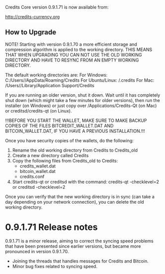 Credits Core version 0.9.1.71 is now available from:

  http://credits-currency.org

How to Upgrade
--------------

NOTE! Starting with version 0.9.1.70 a more efficient storage and compression algorithm is
applied to the working directory. THIS MEANS THAT WHEN UPGRADING YOU CAN NOT USE THE OLD 
WORKING DIRECTORY AND HAVE TO RESYNC FROM AN EMPTY WORKING DIRECTORY.

The default working directories are:
For Windows: C:/Users/<user home directory>/AppData/Roaming/Credits
For Ubuntu/Linux: <user home directory>/.credits
For Mac: /Users/<user home directory>/Library/Application Support/Credits

If you are running an older version, shut it down. Wait until it has completely
shut down (which might take a few minutes for older versions), then run the
installer (on Windows) or just copy over /Applications/Credits-Qt (on Mac) or
creditsd/credits-qt (on Linux).

!!!BEFORE YOU START THE WALLET, MAKE SURE TO MAKE BACKUP COPIES OF THE FILES BITCREDIT_WALLET.DAT
AND BITCOIN_WALLET.DAT, IF YOU HAVE A PREVIOUS INSTALLATION.!!!

Once you have security copies of the wallets, do the following:
1. Rename the old working directory from Credits to Credits_old
2. Create a new directory called Credits
3. Copy the following files from Credits_old to Credits:
    - credits_wallet.dat
    - bitcoin_wallet.dat
    - credits.conf
4. Start credits-qt or creditsd with the command:
    credits-qt -checklevel=2
    or
    creditsd -checklevel=2
    
Once you can verify that the new working directory is in sync (can take a day depending on your network
connection), you can delete the old working directory.

0.9.1.71 Release notes
=======================

0.9.1.71 is a minor release, aiming to correct the syncing speed problems that have been presented
since earlier versions, but became more pronounced in version 0.9.1.70.
- Joining the threads that handles messages for Credits
  and Bitcoin.
- Minor bug fixes related to syncing speed.
